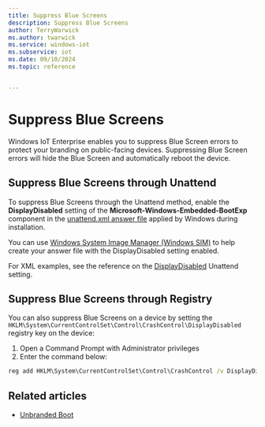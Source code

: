```yaml
---
title: Suppress Blue Screens
description: Suppress Blue Screens
author: TerryWarwick
ms.author: twarwick
ms.service: windows-iot
ms.subservice: iot
ms.date: 09/10/2024
ms.topic: reference


---
```

# Suppress Blue Screens

Windows IoT Enterprise enables you to suppress Blue Screen errors to protect your branding on public-facing devices. Suppressing Blue Screen errors will hide the Blue Screen and automatically reboot the device.

## Suppress Blue Screens through Unattend

To suppress Blue Screens through the Unattend method, enable the **DisplayDisabled** setting of the **Microsoft-Windows-Embedded-BootExp** component in the [unattend.xml answer file](/windows-hardware/manufacture/desktop/update-windows-settings-and-scripts-create-your-own-answer-file-sxs) applied by Windows during installation. 

You can use [Windows System Image Manager (Windows SIM)](/windows-hardware/customize/desktop/wsim/windows-system-image-manager-technical-reference) to help create your answer file with the DisplayDisabled setting enabled. 

For XML examples, see the reference on the [DisplayDisabled](/windows-hardware/customize/desktop/unattend/microsoft-windows-embedded-bootexp-displaydisabled) Unattend setting.

## Suppress Blue Screens through Registry

You can also suppress Blue Screens on a device by setting the ```HKLM\System\CurrentControlSet\Control\CrashControl\DisplayDisabled``` registry key on the device:

1. Open a Command Prompt with Administrator privileges
2. Enter the command below: 

```cmd
reg add HKLM\System\CurrentControlSet\Control\CrashControl /v DisplayDisabled /t REG_DWORD /d 1
```

## Related articles

- [Unbranded Boot](unbranded-boot.md)
